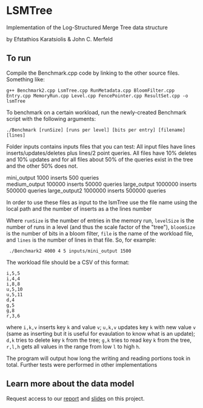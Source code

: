 # LSMTree
Implementation of the Log-Structured Merge Tree data structure

by Efstathios Karatsiolis & John C. Merfeld

## To run
Compile the Benchmark.cpp code by linking to the other source files. Something like:
```
g++ Benchmark2.cpp LsmTree.cpp RunMetadata.cpp BloomFilter.cpp Entry.cpp MemoryRun.cpp Level.cpp FencePointer.cpp ResultSet.cpp -o lsmTree
```
To benchmark on a certain workload, run the newly-created Benchmark script with the following arguments:
```
./Benchmark [runSize] [runs per level] [bits per entry] [filename] [lines]
```
Folder inputs contains inputs files that you can test:
All input files have lines inserts/updates/deletes plus lines/2 point queries. All files have 10% deletes and 10% updates and for all files about 50% of the queries exist in the tree and the other 50% does not.

mini_output 1000 inserts 500 queries </br>
medium_output 100000 inserts 50000 queries
large_output 1000000 inserts 500000 queries
large_output2 1000000 inserts 500000 queries

In order to use these files as input to the lsmTree use the file name using the local path and the number of inserts as a the lines number

Where `runSize` is the number of entries in the memory run, `levelSize` is the number of runs in a level (and thus the scale factor of the "tree"), `bloomSize` is the number of bits in a bloom filter, `file` is the name of the workload file, and `lines` is the number of lines in that file. So, for example:
```
 ./Benchmark2 4000 4 5 inputs/mini_output 1500
```

The workload file should be a CSV of this format:
```
i,5,5
i,4,4
i,8,8
u,5,10
u,5,11
d,4
g,5
g,8
r,3,6
```
where `i,k,v` inserts key `k` and value `v`; `u,k,v` updates key `k` with new value `v` (same as inserting but it is useful for evaulation to know what is an update); `d,k` tries to delete key `k` from the tree; `g,k` tries to read key `k` from the tree, `r,l,h` gets all values in the range from low `l` to high `h`.

The program will output how long the writing and reading portions took in total.
Further tests were performed in other implementations

## Learn more about the data model
Request access to our [report](https://docs.google.com/document/d/1aiCbnJg5yD3l76P94VKcshdjGhhWwCCbiu9C8AN-hqc/edit) and [slides](https://docs.google.com/presentation/d/1a4LdrVUd1Ng1kvCgmm9wlFmXZA3SsGBnbjlhzKDQPww/edit#slide=id.g58f6518e26_0_777) on this project.



